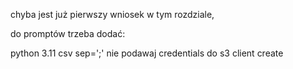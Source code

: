 
chyba jest już pierwszy wniosek w tym rozdziale,

do promptów trzeba dodać:

python 3.11
csv sep=';'
nie podawaj credentials do s3 client create
